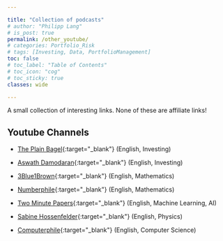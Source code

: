 ```yaml
---

title: "Collection of podcasts"
# author: "Philipp Lang"
# is_post: true
permalink: /other_youtube/
# categories: Portfolio_Risk
# tags: [Investing, Data, PortfolioManagement]
toc: false
# toc_label: "Table of Contents"
# toc_icon: "cog"
# toc_sticky: true
classes: wide

---
```


A small collection of interesting links. None of these are affiliate links!

## Youtube Channels

* [The Plain Bagel](https://www.youtube.com/@ThePlainBagel){:target="_blank"} (English, Investing)
* [Aswath Damodaran](https://www.youtube.com/@AswathDamodaranonValuation){:target="_blank"} (English, Investing)

* [3Blue1Brown](https://www.youtube.com/@3blue1brown){:target="_blank"} (English, Mathematics)
* [Numberphile](https://www.youtube.com/@numberphile){:target="_blank"} (English, Mathematics)
* [Two Minute Papers](https://www.youtube.com/@TwoMinutePapers){:target="_blank"} (English, Machine Learning, AI)

* [Sabine Hossenfelder](https://www.youtube.com/@SabineHossenfelder){:target="_blank"} (English, Physics)
* [Computerphile](https://www.youtube.com/@Computerphile){:target="_blank"} (English, Computer Science)


